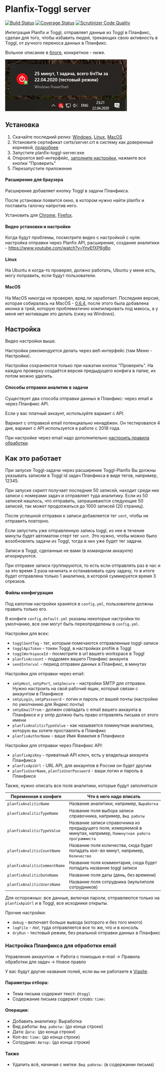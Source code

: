 # Planfix-Toggl server
[![Build Status](https://travis-ci.org/viasite/planfix-toggl-server.svg?branch=master)](https://travis-ci.org/viasite/planfix-toggl-server)
[![Coverage Status](https://coveralls.io/repos/github/viasite/planfix-toggl-server/badge.svg?branch=master)](https://coveralls.io/github/viasite/planfix-toggl-server?branch=master)
[![Scrutinizer Code Quality](https://scrutinizer-ci.com/g/viasite/planfix-toggl-server/badges/quality-score.png?b=master)](https://scrutinizer-ci.com/g/viasite/planfix-toggl-server/?branch=master)

Интеграция Planfix и Toggl, отправляет данные из Toggl в Планфикс, сделан для того, чтобы избавить людей,
трекающих свою активность в Toggl, от ручного переноса данных в Планфикс.

Вольное описание в [блоге](http://blog.popstas.ru/blog/2018/03/01/planfix-toggl-integration/), конкретное - ниже.

![tray demo](assets/tray-demo.png)


## Установка
1. Скачайте последний релиз:
   [Windows](https://github.com/viasite/planfix-toggl-server/releases/download/0.8.3/planfix-toggl-windows.zip), [Linux](https://github.com/viasite/planfix-toggl-server/releases/download/0.8.3/planfix-toggl-linux.zip), [MacOS](https://github.com/viasite/planfix-toggl-server/releases/download/0.6.4/planfix-toggl-darwin.zip)
2. Установите сертификат certs/server.crt в систему как доверенный корневой, [подробнее](certs/)
3. Запустите planfix-toggl-server.exe
4. Откроется веб-интерфейс, [заполните настройки](#настройка), нажмите все кнопки "Проверить"
5. Перезапустите приложение

#### Расширение для браузера
Расширение добавляет кнопку Toggl в задачи Планфикса.   

После установки появится окно, в котором нужно найти planfix и поставить галочку напротив него.

Установить для [Chrome](https://chrome.google.com/webstore/detail/toggl-button-planfix-edit/hkhchfdjhfegkhkgjongbodaphidfmcl), [Firefox](https://addons.mozilla.org/ru/firefox/addon/toggl-button-planfix/).

#### Видео установки и настройки
Когда будут проблемы, посмотрите видео с настройкой с нуля: настройка отправки через Planfix API, расширение, создание аналитики - https://www.youtube.com/watch?v=YnvEfXP6gBo

#### Linux
На Ubuntu я когда-то проверял, должно работать, Ubuntu у меня есть, могу поправить, если будут пользователи.

#### MacOS
На MacOS никогда не проверял, вряд ли заработает.
Последняя версия, которая собиралась на MacOS - [0.6.4](https://github.com/viasite/planfix-toggl-server/releases/download/0.6.4/planfix-toggl-darwin.zip),
после этого была добавлена иконка в трей, которую проблематично компилировать под макось, а у меня нет мотивации это делать (сижу на Windows).


## Настройка
Видео настройки выше.

Настройки рекомендуется делать через веб-интерфейс (там Меню - Настройки).

Настройки сохраняются только при нажатии кнопок "Проверить". На каждую проверку создаётся версия предыдущего конфига в папке, их потом можно удалить.

#### Способы отправки аналитик в задачи
Cуществует два способа отправки данных в Планфикс: через email и через Планфикс API.

Если у вас платный аккаунт, используйте вариант с API.

Вариант с отправкой email потенциально ненадёжен. Он тестировался 4 дня, вариант с API используется в работе с 2018 года.

При настройке через email надо дополнительно [настроить правила обработки](#настройка-планфикса-для-обработки-email).



## Как это работает
При запуске Toggl-задачи через расширение Toggl-Planfix Вы должны указывать записям в Toggl id задач Планфикса в виде тегов, например, 12345.

При запуске скрипт получает последние 50 записей, находит среди них записи с номерами задач и отправляет туда аналитику.
Если из 50 записей нашлось, что отправить, запрашиваются следующие 50 записей, так может продолжаться до 1000 записей (20 страниц).

После успешной отправки к записи добавляется тег `sent`, чтобы не отправить повторно.

Если запустить уже отправленную запись toggl, из нее в течение минуты будет автоматом стерт тег `sent`.
Это нужно, чтобы можно было возобновлять задачи из Toggl, тогда в них уже будет тег задачи.

Записи в Toggl, сделанные не вами (в командном аккаунте) игнорируются.

При отправке записи группируются, то есть если отправлять раз в час и за это время 3 раза начинать и останавливать одну задачу,
то в итоге будет отправлена только 1 аналитика, в которой суммируется время 3 отрезков.



#### Файлы конфигурации
Под капотом настройки хранятся в `config.yml`, пользователи должны править только его.

В конфиге `config.default.yml` указаны некоторые настройки по умолчанию, все они могут быть переопределены в `config.yml`.

Настройки для всех:

- `togglSentTag` - тег, которым помечаются отправленные toggl-записи
- `togglApiToken` - токен Toggl, в настройках profile в Toggl
- `togglWorkspaceId` - посмотрите в url вашего workspace в Toggl
- `planfixAccount` - поддомен вашего Планфикс аккаунта
- `sendInterval` - период отправки данных в Планфикс, в минутах

Настройки для отправки через email:

- `smtpHost`, `smtpPort`, `smtpSecure` - настройки SMTP для отправки. Нужно настроить на свой рабочий ящик, который связан с аккаунтом в Планфиксе
- `smtpLogin`, `smtpPassword` - логин и пароль от вашей почты (настройки по умолчанию для Яндекс почты)
- `smtpEmailFrom` - должен совпадать с email вашего аккаунта в Планфиксе и у smtp должно быть право отправлять письма от этого имени
- `planfixAnaliticTypeValue` - как называется поминутная аналитика, которую вы хотите проставлять в Планфикс
- `planfixAuthorName` - ваше Имя Фамилия в Планфиксе

Настройки для отправки через Планфикс API:
- `planfixApiKey` - приватный API ключ, есть у владельца аккаунта Планфикса
- `planfixApiUrl` - URL API, для аккаунтов в России он будет другим
- `planfixUserName`, `planfixUserPassword` - ваши логин и пароль в Планфиксе

Также, нужно описать все поля аналитики, которые будут заполняться:

Переменная в конфиге | Что в него надо вписать
---|---
`planfixAnaliticName` | Название аналитики, например, `Выработка`
`planfixAnaliticTypeName` | Название поля выбора записи справочника, например, `Вид работы`
`planfixAnaliticTypeValue` | Название записи справочника из предыдущего поля, измеряемой в минутах, например, `Поминутная работа программиста`
`planfixAnaliticCountName` | Название поля количества, сюда будет попадать кол-во минут, например, `Количество`
`planfixAnaliticCommentName` | Название поля комментария, сюда будет попадать название toggl записи
`planfixAnaliticDateName` | Название поля даты (день, без времени)
`planfixAnaliticUsersName` | Название поля сотрудника (мультиполе сотрудников)

Для осторожных: все данные, включая пароли, отправляются только на `planfixApiUrl` и в Toggl, все исходники открыты.

Прочие настройки:
- `debug` - включает больше вывода (которого и без того много)
- `logFile` - лог, туда отправляется все то же, что и в консоль
- `dryRun` - тестовый режим, без реальной отправки данных в Планфикс



### Настройка Планфикса для обработки email
Управление аккаунтом -> Работа с помощью e-mail -> Правила обработки для задач -> Новое правло

У вас будут другие названия полей, если вы не работаете в [Viasite](https://viasite.ru).

#### Параметры отбора:
- Тема письма содержит текст: `@toggl`
- Содержание письма содержит слово: `time:`
#### Операции:
- Добавить аналитику: Выработка
- Вид работы: `Вид работы:` (до конца строки)
- Дата: `Дата:` (до конца строки)
- Кол-во: `time:` (до конца строки)
- Сотрудник: `Автор:` (до конца строки)
#### Также
- Удалить всё, начиная с метки: `Вид работы:` (в содержании письма)

